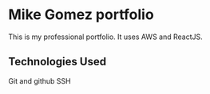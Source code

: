 # Mike Gomez portfolio

This is my professional  portfolio. It uses AWS and ReactJS.

## Technologies Used

Git and github
SSH
